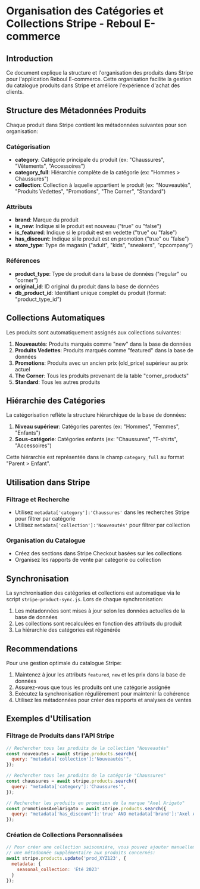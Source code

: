 # Organisation des Catégories et Collections Stripe - Reboul E-commerce

## Introduction

Ce document explique la structure et l'organisation des produits dans Stripe pour l'application Reboul E-commerce. Cette organisation facilite la gestion du catalogue produits dans Stripe et améliore l'expérience d'achat des clients.

## Structure des Métadonnées Produits

Chaque produit dans Stripe contient les métadonnées suivantes pour son organisation:

### Catégorisation
- **category**: Catégorie principale du produit (ex: "Chaussures", "Vêtements", "Accessoires")
- **category_full**: Hiérarchie complète de la catégorie (ex: "Hommes > Chaussures")
- **collection**: Collection à laquelle appartient le produit (ex: "Nouveautés", "Produits Vedettes", "Promotions", "The Corner", "Standard")

### Attributs
- **brand**: Marque du produit
- **is_new**: Indique si le produit est nouveau ("true" ou "false")
- **is_featured**: Indique si le produit est en vedette ("true" ou "false")
- **has_discount**: Indique si le produit est en promotion ("true" ou "false")
- **store_type**: Type de magasin ("adult", "kids", "sneakers", "cpcompany")

### Références
- **product_type**: Type de produit dans la base de données ("regular" ou "corner")
- **original_id**: ID original du produit dans la base de données
- **db_product_id**: Identifiant unique complet du produit (format: "product_type_id")

## Collections Automatiques

Les produits sont automatiquement assignés aux collections suivantes:

1. **Nouveautés**: Produits marqués comme "new" dans la base de données
2. **Produits Vedettes**: Produits marqués comme "featured" dans la base de données
3. **Promotions**: Produits avec un ancien prix (old_price) supérieur au prix actuel
4. **The Corner**: Tous les produits provenant de la table "corner_products"
5. **Standard**: Tous les autres produits

## Hiérarchie des Catégories

La catégorisation reflète la structure hiérarchique de la base de données:

1. **Niveau supérieur**: Catégories parentes (ex: "Hommes", "Femmes", "Enfants")
2. **Sous-catégorie**: Catégories enfants (ex: "Chaussures", "T-shirts", "Accessoires")

Cette hiérarchie est représentée dans le champ `category_full` au format "Parent > Enfant".

## Utilisation dans Stripe

### Filtrage et Recherche
- Utilisez `metadata['category']:'Chaussures'` dans les recherches Stripe pour filtrer par catégorie
- Utilisez `metadata['collection']:'Nouveautés'` pour filtrer par collection

### Organisation du Catalogue
- Créez des sections dans Stripe Checkout basées sur les collections
- Organisez les rapports de vente par catégorie ou collection

## Synchronisation

La synchronisation des catégories et collections est automatique via le script `stripe-product-sync.js`. Lors de chaque synchronisation:

1. Les métadonnées sont mises à jour selon les données actuelles de la base de données
2. Les collections sont recalculées en fonction des attributs du produit
3. La hiérarchie des catégories est régénérée

## Recommendations

Pour une gestion optimale du catalogue Stripe:

1. Maintenez à jour les attributs `featured`, `new` et les prix dans la base de données
2. Assurez-vous que tous les produits ont une catégorie assignée
3. Exécutez la synchronisation régulièrement pour maintenir la cohérence
4. Utilisez les métadonnées pour créer des rapports et analyses de ventes

## Exemples d'Utilisation

### Filtrage de Produits dans l'API Stripe
```javascript
// Rechercher tous les produits de la collection "Nouveautés"
const nouveautes = await stripe.products.search({
  query: "metadata['collection']:'Nouveautés'",
});

// Rechercher tous les produits de la catégorie "Chaussures"
const chaussures = await stripe.products.search({
  query: "metadata['category']:'Chaussures'",
});

// Rechercher les produits en promotion de la marque "Axel Arigato"
const promotionsAxelArigato = await stripe.products.search({
  query: "metadata['has_discount']:'true' AND metadata['brand']:'Axel Arigato'",
});
```

### Création de Collections Personnalisées
```javascript
// Pour créer une collection saisonnière, vous pouvez ajouter manuellement 
// une métadonnée supplémentaire aux produits concernés:
await stripe.products.update('prod_XYZ123', {
  metadata: {
    seasonal_collection: 'Été 2023'
  }
});
``` 
